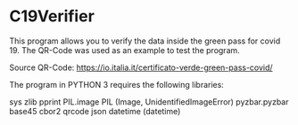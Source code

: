 # C19Verifier
This program allows you to verify the data inside the green pass for covid 19.  The QR-Code was used as an example to test the program.  

Source QR-Code: https://io.italia.it/certificato-verde-green-pass-covid/

The program in PYTHON 3 requires the following libraries:
  
  sys
  zlib
  pprint
  PIL.image
  PIL                 (Image, UnidentifiedImageError)
  pyzbar.pyzbar
  base45
  cbor2
  qrcode
  json
  datetime            (datetime)
